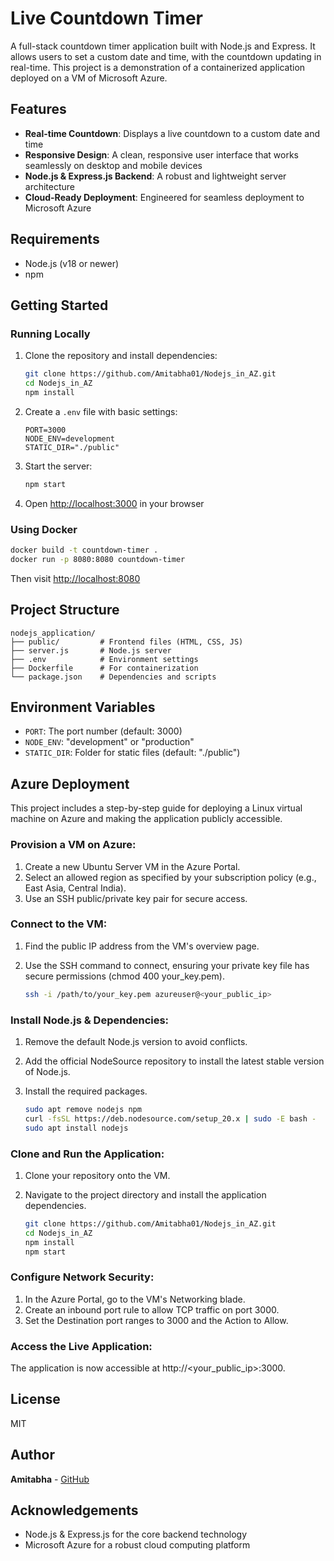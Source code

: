 # Live Countdown Timer

A full-stack countdown timer application built with Node.js and Express. It allows users to set a custom date and time, with the countdown updating in real-time. This project is a demonstration of a containerized  application deployed on a VM of Microsoft Azure.

## Features

- **Real-time Countdown**: Displays a live countdown to a custom date and time
- **Responsive Design**: A clean, responsive user interface that works seamlessly on desktop and mobile devices
- **Node.js & Express.js Backend**: A robust and lightweight server architecture
- **Cloud-Ready Deployment**: Engineered for seamless deployment to Microsoft Azure

## Requirements

- Node.js (v18 or newer)
- npm

## Getting Started

### Running Locally

1. Clone the repository and install dependencies:
   ```bash
   git clone https://github.com/Amitabha01/Nodejs_in_AZ.git
   cd Nodejs_in_AZ
   npm install
   ```

2. Create a `.env` file with basic settings:
   ```properties
   PORT=3000
   NODE_ENV=development
   STATIC_DIR="./public"
   ```

3. Start the server:
   ```bash
   npm start
   ```

4. Open [http://localhost:3000](http://localhost:3000) in your browser

### Using Docker

```bash
docker build -t countdown-timer .
docker run -p 8080:8080 countdown-timer
```

Then visit [http://localhost:8080](http://localhost:8080)

## Project Structure

```
nodejs_application/
├── public/         # Frontend files (HTML, CSS, JS)
├── server.js       # Node.js server
├── .env            # Environment settings
├── Dockerfile      # For containerization
└── package.json    # Dependencies and scripts
```

## Environment Variables

- `PORT`: The port number (default: 3000)
- `NODE_ENV`: "development" or "production" 
- `STATIC_DIR`: Folder for static files (default: "./public")

## Azure Deployment

This project includes a step-by-step guide for deploying a Linux virtual machine on Azure and making the application publicly accessible.

### Provision a VM on Azure:

1. Create a new Ubuntu Server VM in the Azure Portal.
2. Select an allowed region as specified by your subscription policy (e.g., East Asia, Central India).
3. Use an SSH public/private key pair for secure access.

### Connect to the VM:

1. Find the public IP address from the VM's overview page.
2. Use the SSH command to connect, ensuring your private key file has secure permissions (chmod 400 your_key.pem).

   ```bash
   ssh -i /path/to/your_key.pem azureuser@<your_public_ip>
   ```

### Install Node.js & Dependencies:

1. Remove the default Node.js version to avoid conflicts.
2. Add the official NodeSource repository to install the latest stable version of Node.js.
3. Install the required packages.

   ```bash
   sudo apt remove nodejs npm
   curl -fsSL https://deb.nodesource.com/setup_20.x | sudo -E bash -
   sudo apt install nodejs
   ```

### Clone and Run the Application:

1. Clone your repository onto the VM.
2. Navigate to the project directory and install the application dependencies.

   ```bash
   git clone https://github.com/Amitabha01/Nodejs_in_AZ.git
   cd Nodejs_in_AZ
   npm install
   npm start
   ```

### Configure Network Security:

1. In the Azure Portal, go to the VM's Networking blade.
2. Create an inbound port rule to allow TCP traffic on port 3000.
3. Set the Destination port ranges to 3000 and the Action to Allow.

### Access the Live Application:

The application is now accessible at http://<your_public_ip>:3000.



## License

MIT

## Author

**Amitabha** - [GitHub](https://github.com/Amitabha01)

## Acknowledgements

- Node.js & Express.js for the core backend technology
- Microsoft Azure for a robust cloud computing platform
